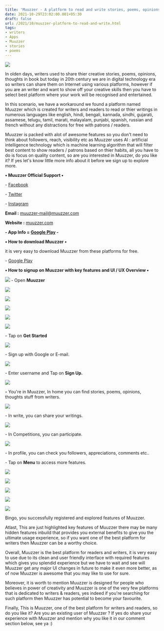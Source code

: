 ```yaml
---
title: 'Muuzzer - A platform to read and write stories, poems, opinions, thoughts etc.!'
date: 2021-10-29T23:02:00.001+05:30
draft: false
url: /2021/10/muuzzer-platform-to-read-and-write.html
tags: 
- writers
- Apps
- Muuzzer
- stories
- poems
---
```


 [![](https://lh3.googleusercontent.com/-DTja5mL5AdM/YXwwLNIc7CI/AAAAAAAAHLg/GoRVP7mLeMIxJ7IG7k6mbMaV5Mg4_ZDywCLcBGAsYHQ/s1600/1635528729538061-0.png)](https://lh3.googleusercontent.com/-DTja5mL5AdM/YXwwLNIc7CI/AAAAAAAAHLg/GoRVP7mLeMIxJ7IG7k6mbMaV5Mg4_ZDywCLcBGAsYHQ/s1600/1635528729538061-0.png) 

  

In olden days, writers used to share thier creative stories, poems, opinions, thoughts in book but today in 20th century we are in digital technology era so writers can share them on Internet using various platforms, however if you are an writer and want to show off your creative skills then you have to select best platform where your work will be recognised and entertained.

  

In this scenario, we have a workaround we found a platform named Muuzzer which is created for writers and readers to read or thier writings in numerous languages like english, hindi, bengali, kannada, sindhi, gujarati, assamese, telugu, tamil, marati, malayalam, punjabi, spanish, russian and french without any distractions for free with patrons / readers.

  

Muuzzer is packed with alot of awesome features so you don't need to think about followers, reach, visibility etc as Muuzzer uses AI : artificial intelligence technology which is machine learning algorithm that will filter best content to show readers / patrons based on thier habits, all you have to do is focus on quality content, so are you interested in Muuzzer, do you like it? If yes let's know little more info about it before we sign up to explore more.

  

**• Muuzzer Official Support •**

\- [Facebook](https://facebook.com/muuzzer)

\- [Twitter](https://twitter.com/muuzzer)

\- [Instagram](https://instagram.com/muuzzer)

  

**Email :** [muuzzer-mail@muuzzer.com](mailto:muuzzer-mail@muuzzer.com)

**Website :** [muuzzer.com](http://muuzzer.com)

**\- App Info = [Google Play](https://play.google.com/store/apps/details?id=com.muuzzer_wq.android.apps.readers_writers.community) -**

**• How to download Muuzzer •**

it is very easy to download Muuzzer from these platforms for free.

  

\- [Google Play](https://play.google.com/store/apps/details?id=com.muuzzer_wq.android.apps.readers_writers.community)

  

**• How to signup on Muuzzer with key features and UI / UX Overview •**

 **[![](https://lh3.googleusercontent.com/-EDFovEJPMzg/YXwwGRDLimI/AAAAAAAAHLU/EWDG0IW7SXY5SaMxYrLN6jp-5vIDecnXwCLcBGAsYHQ/s1600/1635528721369992-1.png)](https://lh3.googleusercontent.com/-EDFovEJPMzg/YXwwGRDLimI/AAAAAAAAHLU/EWDG0IW7SXY5SaMxYrLN6jp-5vIDecnXwCLcBGAsYHQ/s1600/1635528721369992-1.png)** \- Open **Muuzzer** 

  

 [![](https://lh3.googleusercontent.com/-aYb7AiPI8XY/YXwwEeGoq3I/AAAAAAAAHLQ/sT4mumb-QkcJHj2HvYqmLo39u3ZzWAxpwCLcBGAsYHQ/s1600/1635528697570179-2.png)](https://lh3.googleusercontent.com/-aYb7AiPI8XY/YXwwEeGoq3I/AAAAAAAAHLQ/sT4mumb-QkcJHj2HvYqmLo39u3ZzWAxpwCLcBGAsYHQ/s1600/1635528697570179-2.png) 

  

 [![](https://lh3.googleusercontent.com/-qTfR7w47gHE/YXwv-Y6nkrI/AAAAAAAAHLI/jjx7uO3zqzo1iixGZhCsoBl8XBZwWSODQCLcBGAsYHQ/s1600/1635528682878232-3.png)](https://lh3.googleusercontent.com/-qTfR7w47gHE/YXwv-Y6nkrI/AAAAAAAAHLI/jjx7uO3zqzo1iixGZhCsoBl8XBZwWSODQCLcBGAsYHQ/s1600/1635528682878232-3.png) 

 [![](https://lh3.googleusercontent.com/-OfCFJwb1nB0/YXwv6jDQg6I/AAAAAAAAHLA/AlqzwoGdHjUE5t4idUjyH3LGK2iwj6hZgCLcBGAsYHQ/s1600/1635528669672592-4.png)](https://lh3.googleusercontent.com/-OfCFJwb1nB0/YXwv6jDQg6I/AAAAAAAAHLA/AlqzwoGdHjUE5t4idUjyH3LGK2iwj6hZgCLcBGAsYHQ/s1600/1635528669672592-4.png) 

  

 [![](https://lh3.googleusercontent.com/-QNueSsC46QU/YXwv3Q93nRI/AAAAAAAAHK8/2UFoDaGetSkUwmtbToy3xbi10SLgwcbdwCLcBGAsYHQ/s1600/1635528653151102-5.png)](https://lh3.googleusercontent.com/-QNueSsC46QU/YXwv3Q93nRI/AAAAAAAAHK8/2UFoDaGetSkUwmtbToy3xbi10SLgwcbdwCLcBGAsYHQ/s1600/1635528653151102-5.png) 

  

 [![](https://lh3.googleusercontent.com/-oHFbeFHkYEw/YXwvzFH-88I/AAAAAAAAHK0/m4UisDprUDYuDwWzWTbq1f6gnitmrvAjQCLcBGAsYHQ/s1600/1635528640773975-6.png)](https://lh3.googleusercontent.com/-oHFbeFHkYEw/YXwvzFH-88I/AAAAAAAAHK0/m4UisDprUDYuDwWzWTbq1f6gnitmrvAjQCLcBGAsYHQ/s1600/1635528640773975-6.png) 

  

\- Tap on **Get Started**

 **[![](https://lh3.googleusercontent.com/-m-FM-oo66Pc/YXwvwK5Y-KI/AAAAAAAAHKw/Juwk1rG4CaQAfIGgaa81op3rZpTd7w9FgCLcBGAsYHQ/s1600/1635528631361487-7.png)](https://lh3.googleusercontent.com/-m-FM-oo66Pc/YXwvwK5Y-KI/AAAAAAAAHKw/Juwk1rG4CaQAfIGgaa81op3rZpTd7w9FgCLcBGAsYHQ/s1600/1635528631361487-7.png)** 

\- Sign up with Google or E-mail.

  

 [![](https://lh3.googleusercontent.com/-tcbbL5MAWpY/YXwvt2ZBlDI/AAAAAAAAHKs/sKxC43dpwrY0jNbJfQTEtZxdheq_mnmmwCLcBGAsYHQ/s1600/1635528621237850-8.png)](https://lh3.googleusercontent.com/-tcbbL5MAWpY/YXwvt2ZBlDI/AAAAAAAAHKs/sKxC43dpwrY0jNbJfQTEtZxdheq_mnmmwCLcBGAsYHQ/s1600/1635528621237850-8.png) 

  

\- Enter username and Tap on **Sign Up.**

 **[![](https://lh3.googleusercontent.com/-AhXowNhiwVQ/YXwvrJ2assI/AAAAAAAAHKo/dDRGGhXblcMuhFyJNyhhdFMCFV7nKSo_wCLcBGAsYHQ/s1600/1635528600947483-9.png)](https://lh3.googleusercontent.com/-AhXowNhiwVQ/YXwvrJ2assI/AAAAAAAAHKo/dDRGGhXblcMuhFyJNyhhdFMCFV7nKSo_wCLcBGAsYHQ/s1600/1635528600947483-9.png)** 

**\-** You're in Muuzzer, In home you can find stories, poems, opinions, thoughts stuff from writers.

  

 [![](https://lh3.googleusercontent.com/-_1_ymmOuz04/YXwvmLdzsMI/AAAAAAAAHKg/DspLGun6R2oFz3FU1Mortult914xsaC_wCLcBGAsYHQ/s1600/1635528580806598-10.png)](https://lh3.googleusercontent.com/-_1_ymmOuz04/YXwvmLdzsMI/AAAAAAAAHKg/DspLGun6R2oFz3FU1Mortult914xsaC_wCLcBGAsYHQ/s1600/1635528580806598-10.png) 

  

\- In write, you can share your writings.

  

 [![](https://lh3.googleusercontent.com/-YfTBbtuuWpY/YXwvhJMAb2I/AAAAAAAAHKU/FkcWmdsgEmglOqok1B1OwSSSzNvXMo0lACLcBGAsYHQ/s1600/1635528555541436-11.png)](https://lh3.googleusercontent.com/-YfTBbtuuWpY/YXwvhJMAb2I/AAAAAAAAHKU/FkcWmdsgEmglOqok1B1OwSSSzNvXMo0lACLcBGAsYHQ/s1600/1635528555541436-11.png) 

  

\- In Competitions, you can participate.

  

 [![](https://lh3.googleusercontent.com/-_U3K0bgdy1M/YXwva-LAvDI/AAAAAAAAHKM/DK2uPg7WVWAtxD7hVKK9JW5RhXiIGer8ACLcBGAsYHQ/s1600/1635528537693250-12.png)](https://lh3.googleusercontent.com/-_U3K0bgdy1M/YXwva-LAvDI/AAAAAAAAHKM/DK2uPg7WVWAtxD7hVKK9JW5RhXiIGer8ACLcBGAsYHQ/s1600/1635528537693250-12.png) 

  

\- In profile, you can check you followers, appreciations, comments etc..

  

\- Tap on **Menu** to access more features.

  

 [![](https://lh3.googleusercontent.com/-xBsduaAUqvE/YXwvWc8stcI/AAAAAAAAHKE/n_WYR1UgDtsZfJjTDDxLQjlrCuOJCfzLwCLcBGAsYHQ/s1600/1635528522150104-13.png)](https://lh3.googleusercontent.com/-xBsduaAUqvE/YXwvWc8stcI/AAAAAAAAHKE/n_WYR1UgDtsZfJjTDDxLQjlrCuOJCfzLwCLcBGAsYHQ/s1600/1635528522150104-13.png) 

  

 [![](https://lh3.googleusercontent.com/-vbaV9gWNsH8/YXwvSqGIRwI/AAAAAAAAHJ8/bMm1sfILes4uxoT1RMdyOxLcG0ZRXkhTgCLcBGAsYHQ/s1600/1635528508113664-14.png)](https://lh3.googleusercontent.com/-vbaV9gWNsH8/YXwvSqGIRwI/AAAAAAAAHJ8/bMm1sfILes4uxoT1RMdyOxLcG0ZRXkhTgCLcBGAsYHQ/s1600/1635528508113664-14.png) 

  

 [![](https://lh3.googleusercontent.com/-9su3m2TcXAM/YXwvOybGvWI/AAAAAAAAHJ4/T-AzVmO04Y4yYMLbxnhWEJ9RqQxspDAFQCLcBGAsYHQ/s1600/1635528487740131-15.png)](https://lh3.googleusercontent.com/-9su3m2TcXAM/YXwvOybGvWI/AAAAAAAAHJ4/T-AzVmO04Y4yYMLbxnhWEJ9RqQxspDAFQCLcBGAsYHQ/s1600/1635528487740131-15.png) 

  

 [![](https://lh3.googleusercontent.com/-jTDiwZ99kfw/YXwvJ9y7u1I/AAAAAAAAHJ0/-hsO2p8NJGQlpWk5kUa7nYrcmG7lKxldwCLcBGAsYHQ/s1600/1635528473763039-16.png)](https://lh3.googleusercontent.com/-jTDiwZ99kfw/YXwvJ9y7u1I/AAAAAAAAHJ0/-hsO2p8NJGQlpWk5kUa7nYrcmG7lKxldwCLcBGAsYHQ/s1600/1635528473763039-16.png) 

  

 [![](https://lh3.googleusercontent.com/--gA0bHQ5U9A/YXwvGThDuRI/AAAAAAAAHJw/tPBoYfj4q0cPHv7srnhpuJiF_GplSq1HgCLcBGAsYHQ/s1600/1635528457811652-17.png)](https://lh3.googleusercontent.com/--gA0bHQ5U9A/YXwvGThDuRI/AAAAAAAAHJw/tPBoYfj4q0cPHv7srnhpuJiF_GplSq1HgCLcBGAsYHQ/s1600/1635528457811652-17.png) 

  

  

Bingo, you successfully registered and explored features of Muuzzer.

  

Atlast, This are just highlighted key features of Muuzzer there may be many hidden features inbuild that provides you external benefits to give you the ultimate usage experience, so if you want one of the best platform for writers then Muuzzer can be a worthy choice.

  

Overall, Muuzzer is the best platform for readers and writers, it is very easy to use due to its clean and user friendly interface with required features which gives you splendid experience but we have to wait and see will Muuzzer get any major UI changes in future to make it even more better, as of now Muuzzer is awesome that you may like to use for sure.

  

Moreover, it is worth to mention Muuzzer is designed for people who believes in power of creativity and Muuzzer is one of the very few platforms that is dedicated to writers & readers, yes indeed if you're searching for such platform then Muuzzer has potential to become your favourite.

  

Finally, This is Muuzzer, one of the best platform for writers and readers, so do you like it? Are you an existing user of Muuzzer ? If yes do share your experience with Muuzzer and mention why you like it in our comment section below, see ya :)